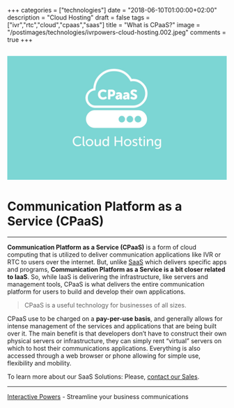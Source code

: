 +++
categories = ["technologies"]
date = "2018-06-10T01:00:00+02:00"
description = "Cloud Hosting"
draft = false
tags = ["ivr","rtc","cloud","cpaas","saas"]
title = "What is CPaaS?"
image = "/postimages/technologies/ivrpowers-cloud-hosting.002.jpeg"
comments = true
+++

![Cloud CPaaS](/postimages/technologies/ivrpowers-cloud-hosting.002.jpeg)
-----------

# Communication Platform as a Service (CPaaS)
---

**Communication Platform as a Service (CPaaS)** is a form of cloud computing that is utilized to deliver communication applications like IVR or RTC to users over the internet. But, unlike [SaaS](http://blog.ivrpowers.com/post/technologies/what-is-cpaas/) which delivers specific apps and programs, **Communication Platform as a Service is a bit closer related to IaaS**. So, while IaaS is delivering the infrastructure, like servers and management tools, CPaaS is what delivers the entire communication platform for users to build and develop their own applications.

> CPaaS is a useful technology for businesses of all sizes.

CPaaS use to be charged on a **pay-per-use basis**, and generally allows for intense management of the services and applications that are being built over it. The main benefit is that developers don’t have to construct their own physical servers or infrastructure, they can simply rent “virtual” servers on which to host their communications applications. Everything is also accessed through a web browser or phone allowing for simple use, flexibility and mobility.

To learn more about our SaaS Solutions: Please, [contact our Sales](http://www.ivrpowers.com/support-services/).

---
[Interactive Powers](http://www.ivrpowers.com/) - Streamline your business communications


